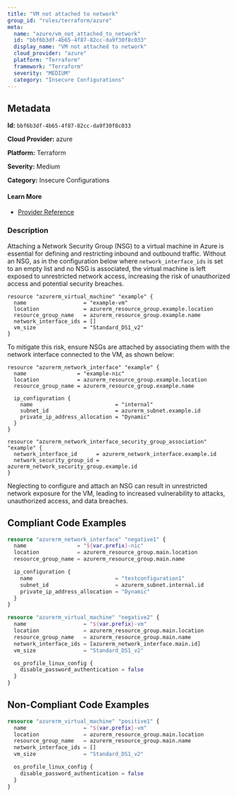 ```yaml
---
title: "VM not attached to network"
group_id: "rules/terraform/azure"
meta:
  name: "azure/vm_not_attached_to_network"
  id: "bbf6b3df-4b65-4f87-82cc-da9f30f8c033"
  display_name: "VM not attached to network"
  cloud_provider: "azure"
  platform: "Terraform"
  framework: "Terraform"
  severity: "MEDIUM"
  category: "Insecure Configurations"
---
```

## Metadata

**Id:** `bbf6b3df-4b65-4f87-82cc-da9f30f8c033`

**Cloud Provider:** azure

**Platform:** Terraform

**Severity:** Medium

**Category:** Insecure Configurations

#### Learn More

 - [Provider Reference](https://registry.terraform.io/providers/hashicorp/azurerm/latest/docs/resources/virtual_machine#network_interface_ids)

### Description

 Attaching a Network Security Group (NSG) to a virtual machine in Azure is essential for defining and restricting inbound and outbound traffic. Without an NSG, as in the configuration below where `network_interface_ids` is set to an empty list and no NSG is associated, the virtual machine is left exposed to unrestricted network access, increasing the risk of unauthorized access and potential security breaches.

```
resource "azurerm_virtual_machine" "example" {
  name                  = "example-vm"
  location              = azurerm_resource_group.example.location
  resource_group_name   = azurerm_resource_group.example.name
  network_interface_ids = []
  vm_size               = "Standard_DS1_v2"
}
```

To mitigate this risk, ensure NSGs are attached by associating them with the network interface connected to the VM, as shown below:

```
resource "azurerm_network_interface" "example" {
  name                = "example-nic"
  location            = azurerm_resource_group.example.location
  resource_group_name = azurerm_resource_group.example.name

  ip_configuration {
    name                          = "internal"
    subnet_id                     = azurerm_subnet.example.id
    private_ip_address_allocation = "Dynamic"
  }
}

resource "azurerm_network_interface_security_group_association" "example" {
  network_interface_id      = azurerm_network_interface.example.id
  network_security_group_id = azurerm_network_security_group.example.id
}
```

Neglecting to configure and attach an NSG can result in unrestricted network exposure for the VM, leading to increased vulnerability to attacks, unauthorized access, and data breaches.


## Compliant Code Examples
```terraform
resource "azurerm_network_interface" "negative1" {
  name                = "${var.prefix}-nic"
  location            = azurerm_resource_group.main.location
  resource_group_name = azurerm_resource_group.main.name

  ip_configuration {
    name                          = "testconfiguration1"
    subnet_id                     = azurerm_subnet.internal.id
    private_ip_address_allocation = "Dynamic"
  }
}

resource "azurerm_virtual_machine" "negative2" {
  name                  = "${var.prefix}-vm"
  location              = azurerm_resource_group.main.location
  resource_group_name   = azurerm_resource_group.main.name
  network_interface_ids = [azurerm_network_interface.main.id]
  vm_size               = "Standard_DS1_v2"

  os_profile_linux_config {
    disable_password_authentication = false
  }
}
```
## Non-Compliant Code Examples
```terraform
resource "azurerm_virtual_machine" "positive1" {
  name                  = "${var.prefix}-vm"
  location              = azurerm_resource_group.main.location
  resource_group_name   = azurerm_resource_group.main.name
  network_interface_ids = []
  vm_size               = "Standard_DS1_v2"

  os_profile_linux_config {
    disable_password_authentication = false
  }
}
```